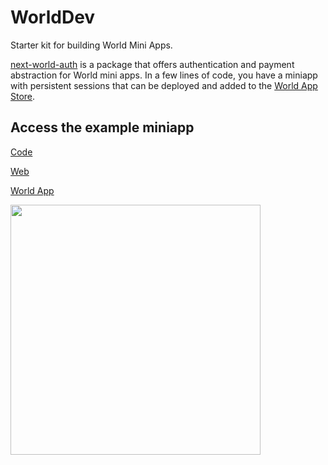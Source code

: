 # WorldDev

Starter kit for building World Mini Apps.

[next-world-auth](https://www.npmjs.com/package/next-world-auth) is a package that offers authentication and payment abstraction for World mini apps. In a few lines of code, you have a miniapp with persistent sessions that can be deployed and added to the [World App Store](https://world.org/ecosystem).

## Access the example miniapp

[Code](https://github.com/gip/worlddev/tree/main/next-mini-app)

[Web](https://worlddev.vercel.app/)

[World App](https://worldcoin.org/mini-app?app_id=app_a963cd2077f59caf1146198685eed59a&draft_id=meta_4d75d4955b27044f4ef562e60ad09d17)

<img src="./next-mini-app/public/miniappqr.png" width="400" height="400">

